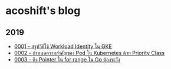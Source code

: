 # acoshift's blog

## 2019

- [0001 - สรุปวิธีใช้ Workload Identity ใน GKE](./2019/0001-gke-workload-identity)
- [0002 - กำหนดความสำคัญของ Pod ใน Kubernetes ด้วย Priority Class](./2019/0002-k8s-priority-class)
- [0003 - ดึง Pointer ใน for range ใน Go ต้องระวัง](./2019/0003-go-for-range-pointer.md)
